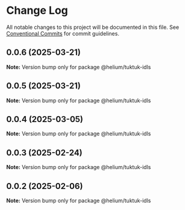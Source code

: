 # Change Log

All notable changes to this project will be documented in this file.
See [Conventional Commits](https://conventionalcommits.org) for commit guidelines.

## 0.0.6 (2025-03-21)

**Note:** Version bump only for package @helium/tuktuk-idls





## 0.0.5 (2025-03-21)

**Note:** Version bump only for package @helium/tuktuk-idls





## 0.0.4 (2025-03-05)

**Note:** Version bump only for package @helium/tuktuk-idls





## 0.0.3 (2025-02-24)

**Note:** Version bump only for package @helium/tuktuk-idls





## 0.0.2 (2025-02-06)

**Note:** Version bump only for package @helium/tuktuk-idls
